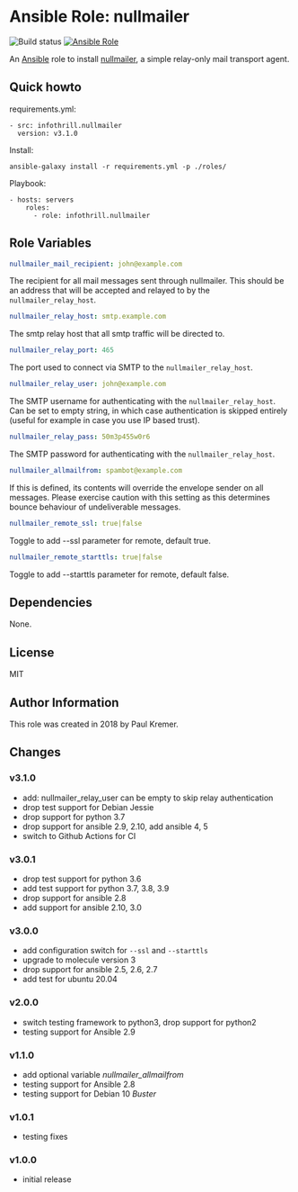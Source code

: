 # Ansible Role: nullmailer

![Build status](https://github.com/infothrill/ansible-role-nullmailer/actions/workflows/tests.yml/badge.svg)
[![Ansible Role](https://img.shields.io/ansible/role/30364.svg)](https://galaxy.ansible.com/infothrill/nullmailer/)

An [Ansible](http://www.ansible.com) role to install [nullmailer](https://untroubled.org/nullmailer/),
a simple relay-only mail transport agent.

## Quick howto

requirements.yml:

    - src: infothrill.nullmailer
      version: v3.1.0

Install:

    ansible-galaxy install -r requirements.yml -p ./roles/

Playbook:

    - hosts: servers
        roles:
          - role: infothrill.nullmailer

## Role Variables

```yml
nullmailer_mail_recipient: john@example.com
```

The recipient for all mail messages sent through nullmailer. This should be an
address that will be accepted and relayed to by the `nullmailer_relay_host`.

```yml
nullmailer_relay_host: smtp.example.com
```

The smtp relay host that all smtp traffic will be directed to.

```yml
nullmailer_relay_port: 465
```

The port used to connect via SMTP to the `nullmailer_relay_host`.

```yml
nullmailer_relay_user: john@example.com
```

The SMTP username for authenticating with the `nullmailer_relay_host`. Can be set to empty string, in which case authentication is skipped entirely (useful for example in case you use IP based trust).

```yml
nullmailer_relay_pass: 50m3p455w0r6
```

The SMTP password for authenticating with the `nullmailer_relay_host`.

```yml
nullmailer_allmailfrom: spambot@example.com
```

If this is defined, its contents will override the envelope sender on
all messages. Please exercise caution with this setting as this determines bounce behaviour of undeliverable messages.

```yml
nullmailer_remote_ssl: true|false
```
Toggle to add --ssl parameter for remote, default true.


```yml
nullmailer_remote_starttls: true|false
```
Toggle to add --starttls parameter for remote, default false.


## Dependencies

None.

## License

MIT

## Author Information

This role was created in 2018 by Paul Kremer.

## Changes

### v3.1.0

* add: nullmailer_relay_user can be empty to skip relay authentication
* drop test support for Debian Jessie
* drop support for python 3.7
* drop support for ansible 2.9, 2.10, add ansible 4, 5
* switch to Github Actions for CI

### v3.0.1

* drop test support for python 3.6
* add test support for python 3.7, 3.8, 3.9
* drop support for ansible 2.8
* add support for ansible 2.10, 3.0

### v3.0.0

* add configuration switch for `--ssl` and `--starttls`
* upgrade to molecule version 3
* drop support for ansible 2.5, 2.6, 2.7
* add test for ubuntu 20.04

### v2.0.0

* switch testing framework to python3, drop support for python2
* testing support for Ansible 2.9

### v1.1.0

* add optional variable *nullmailer_allmailfrom*
* testing support for Ansible 2.8
* testing support for Debian 10 *Buster*

### v1.0.1

* testing fixes

### v1.0.0

* initial release
